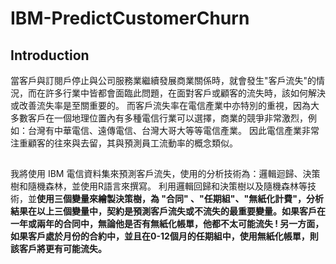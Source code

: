 # IBM-PredictCustomerChurn
## Introduction
當客戶與訂閱戶停止與公司服務業繼續發展商業關係時，就會發生"客戶流失"的情況，而在許多行業中皆都會面臨此問題，在面對客戶或顧客的流失時，該如何解決或改善流失率是至關重要的。
而客戶流失率在電信產業中亦特別的重視，因為大多數客戶在一個地理​​位置內有多種電信行業可以選擇，商業的競爭非常激烈，例如：台灣有中華電信、遠傳電信、台灣大哥大等等電信產業。
因此電信產業非常注重顧客的往來與去留，其與預測員工流動率的概念類似。

##

我將使用 IBM 電信資料集來預測客戶流失，使用的分析技術為：邏輯迴歸、決策樹和隨機森林，並使用R語言來撰寫。
利用邏輯回歸和決策樹以及隨機森林等技術，並**使用三個變量來繪製決策樹，為 "合同" 、"任期組"、"無紙化計費"，分析結果在以上三個變量中，契約是預測客戶流失或不流失的最重要變量。如果客戶在一年或兩年的合同中，無論他是否有無紙化帳單，他都不太可能流失 ! 另一方面，如果客戶處於月份的合約中，並且在0-12個月的任期組中，使用無紙化帳單，則該客戶將更有可能流失。**
